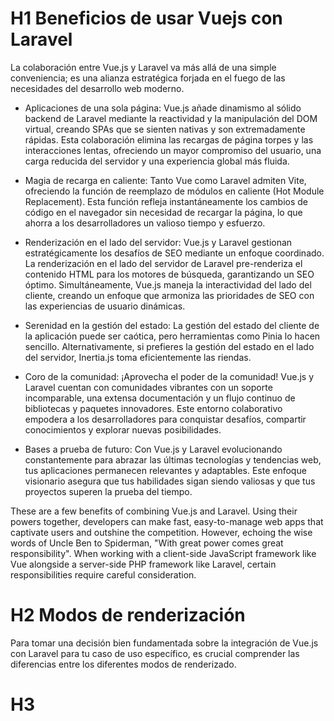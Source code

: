 # H1 Beneficios de usar Vuejs con Laravel

<p>  
La colaboración entre Vue.js y Laravel va más allá de una simple conveniencia; es una alianza estratégica forjada en el fuego de las necesidades del desarrollo web moderno.
</p>

* Aplicaciones de una sola página: Vue.js añade dinamismo al sólido backend de Laravel mediante la reactividad y la manipulación del DOM virtual, creando SPAs que se sienten nativas y son extremadamente rápidas. Esta colaboración elimina las recargas de página torpes y las interacciones lentas, ofreciendo un mayor compromiso del usuario, una carga reducida del servidor y una experiencia global más fluida.
* Magia de recarga en caliente: Tanto Vue como Laravel admiten Vite, ofreciendo la función de reemplazo de módulos en caliente (Hot Module Replacement). Esta función refleja instantáneamente los cambios de código en el navegador sin necesidad de recargar la página, lo que ahorra a los desarrolladores un valioso tiempo y esfuerzo.
* Renderización en el lado del servidor: Vue.js y Laravel gestionan estratégicamente los desafíos de SEO mediante un enfoque coordinado. La renderización en el lado del servidor de Laravel pre-renderiza el contenido HTML para los motores de búsqueda, garantizando un SEO óptimo. Simultáneamente, Vue.js maneja la interactividad del lado del cliente, creando un enfoque que armoniza las prioridades de SEO con las experiencias de usuario dinámicas.
* Serenidad en la gestión del estado: La gestión del estado del cliente de la aplicación puede ser caótica, pero herramientas como Pinia lo hacen sencillo. Alternativamente, si prefieres la gestión del estado en el lado del servidor, Inertia.js toma eficientemente las riendas.
* Coro de la comunidad: ¡Aprovecha el poder de la comunidad! Vue.js y Laravel cuentan con comunidades vibrantes con un soporte incomparable, una extensa documentación y un flujo continuo de bibliotecas y paquetes innovadores. Este entorno colaborativo empodera a los desarrolladores para conquistar desafíos, compartir conocimientos y explorar nuevas posibilidades.
* Bases a prueba de futuro: Con Vue.js y Laravel evolucionando constantemente para abrazar las últimas tecnologías y tendencias web, tus aplicaciones permanecen relevantes y adaptables. Este enfoque visionario asegura que tus habilidades sigan siendo valiosas y que tus proyectos superen la prueba del tiempo.

  <p>
These are a few benefits of combining Vue.js and Laravel. Using their powers together, developers can make fast, easy-to-manage web apps that captivate users and outshine the competition.
However, echoing the wise words of Uncle Ben to Spiderman, "With great power comes great responsibility". When working with a client-side JavaScript framework like Vue alongside a server-side PHP framework like Laravel, certain responsibilities require careful consideration.
  </p>

  # H2 Modos de renderización
  <p>
    Para tomar una decisión bien fundamentada sobre la integración de Vue.js con Laravel para tu caso de uso específico, es crucial comprender las diferencias entre los diferentes modos de renderizado.
  </p>

  # H3 
